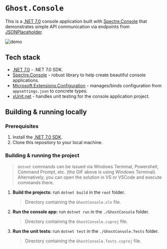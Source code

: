 # `Ghost.Console`
This is a [.NET 7.0](https://dotnet.microsoft.com/download/dotnet/7.0) console application built with [Spectre.Console](https://spectreconsole.net/) that demonstrates simple API communication via endpoints from [JSONPlaceholder](https://jsonplaceholder.typicode.com/).


![demo](./demo/GhostConsole.gif)


## Tech stack

- [.NET 7.0](https://dotnet.microsoft.com/download/dotnet/7.0) - .NET 7.0 SDK.
- [Spectre.Console](https://spectreconsole.net/) - robust library to help create beautiful console applications.
- [Microsoft.Extensions.Configuration](https://www.nuget.org/packages/Microsoft.Extensions.Configuration/) - manages/binds configuration from `appsettings.json` to concrete types.
- [xUnit.net](https://xunit.net/) - handles unit testing for the console application project.

## Building & running locally

### Prerequisites

1. Install the [.NET 7.0 SDK](https://dotnet.microsoft.com/download/dotnet/7.0).
2. Clone this repository to your local machine.

### Building & running the project

> `dotnet` commands can be issued via Windows Terminal, Powershell, Command Prompt, etc. (the GIF above is using Windows Terminal). Alternatively, you can open the solution in VS or VSCode and execute commands there.

1. <strong>Build the projects:</strong> run `dotnet build` in the `root` folder.
   > Directory containing the `GhostConsole.sln` file.
2. <strong>Run the console app:</strong> run `dotnet run` in the `./GhostConsole` folder.
   > Directory containing the `GhostConsole.csproj` file.
3. <strong>Run the unit tests:</strong> run `dotnet test` in the `./GhostConsole.Tests` folder.
   > Directory containing the `GhostConsole.Tests.csproj` file.